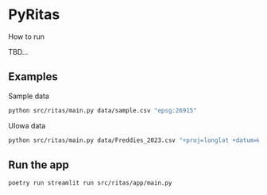 # PyRitas

How to run

TBD...

## Examples

Sample data

```bash
python src/ritas/main.py data/sample.csv "epsg:26915"
```

UIowa data

```bash
python src/ritas/main.py data/Freddies_2023.csv "+proj=longlat +datum=WGS84 +no_defs"
```

## Run the app

```bash
poetry run streamlit run src/ritas/app/main.py
```
